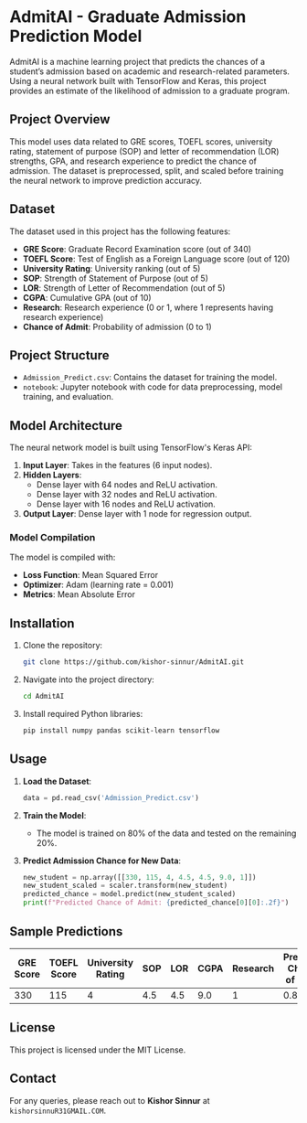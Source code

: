 
# AdmitAI - Graduate Admission Prediction Model

AdmitAI is a machine learning project that predicts the chances of a student’s admission based on academic and research-related parameters. Using a neural network built with TensorFlow and Keras, this project provides an estimate of the likelihood of admission to a graduate program.

## Project Overview

This model uses data related to GRE scores, TOEFL scores, university rating, statement of purpose (SOP) and letter of recommendation (LOR) strengths, GPA, and research experience to predict the chance of admission. The dataset is preprocessed, split, and scaled before training the neural network to improve prediction accuracy.

## Dataset

The dataset used in this project has the following features:

- **GRE Score**: Graduate Record Examination score (out of 340)
- **TOEFL Score**: Test of English as a Foreign Language score (out of 120)
- **University Rating**: University ranking (out of 5)
- **SOP**: Strength of Statement of Purpose (out of 5)
- **LOR**: Strength of Letter of Recommendation (out of 5)
- **CGPA**: Cumulative GPA (out of 10)
- **Research**: Research experience (0 or 1, where 1 represents having research experience)
- **Chance of Admit**: Probability of admission (0 to 1)

## Project Structure

- `Admission_Predict.csv`: Contains the dataset for training the model.
- `notebook`: Jupyter notebook with code for data preprocessing, model training, and evaluation.

## Model Architecture

The neural network model is built using TensorFlow's Keras API:

1. **Input Layer**: Takes in the features (6 input nodes).
2. **Hidden Layers**: 
   - Dense layer with 64 nodes and ReLU activation.
   - Dense layer with 32 nodes and ReLU activation.
   - Dense layer with 16 nodes and ReLU activation.
3. **Output Layer**: Dense layer with 1 node for regression output.

### Model Compilation

The model is compiled with:
- **Loss Function**: Mean Squared Error
- **Optimizer**: Adam (learning rate = 0.001)
- **Metrics**: Mean Absolute Error

## Installation

1. Clone the repository:

   ```bash
   git clone https://github.com/kishor-sinnur/AdmitAI.git
   ```

2. Navigate into the project directory:

   ```bash
   cd AdmitAI
   ```

3. Install required Python libraries:

   ```bash
   pip install numpy pandas scikit-learn tensorflow
   ```

## Usage

1. **Load the Dataset**:
   ```python
   data = pd.read_csv('Admission_Predict.csv')
   ```

2. **Train the Model**:
   - The model is trained on 80% of the data and tested on the remaining 20%.

3. **Predict Admission Chance for New Data**:
   ```python
   new_student = np.array([[330, 115, 4, 4.5, 4.5, 9.0, 1]])
   new_student_scaled = scaler.transform(new_student)
   predicted_chance = model.predict(new_student_scaled)
   print(f"Predicted Chance of Admit: {predicted_chance[0][0]:.2f}")
   ```

## Sample Predictions

| GRE Score | TOEFL Score | University Rating | SOP | LOR | CGPA | Research | Predicted Chance of Admit |
|-----------|-------------|-------------------|-----|-----|------|----------|----------------------------|
| 330       | 115         | 4                 | 4.5 | 4.5 | 9.0  | 1        | 0.88                       |

## License

This project is licensed under the MIT License.

## Contact

For any queries, please reach out to **Kishor Sinnur** at `kishorsinnuR31GMAIL.COM`.
